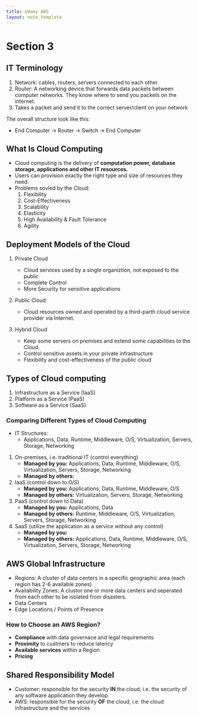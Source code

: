 ```yaml
---
title: Udemy AWS
layout: note_template
---
```


# Section 3

## IT Terminology

1. Network: cables, routers, servers connected to each other.
2. Router: A networking device that forwards data packets between computer networks. They know where to send you packets on the internet.
3. Takes a packet and send it to the correct server/client on your network

The overall structure look like this:

- End Computer -> Router -> Switch -> End Computer

## What Is Cloud Computing

- Cloud computing is the delivery of **computation power, database storage, applications and other IT resources.**
- Users can provision exactly the right type and size of resources they need.
- Problems sovled by the Cloud:
  1. Flexibility
  2. Cost-Effectiveness
  3. Scalability
  4. Elasticity
  5. High Availability & Fault Tolerance
  6. Agility

## Deployment Models of the Cloud

1. Private Cloud

   - Cloud services used by a single organiztion, not exposed to the public
   - Complete Control
   - More Security for sensitive applications

2. Public Cloud

   - Cloud resources owned and operated by a third-parth cloud service provider via Internet.

3. Hybrid Cloud
   - Keep some servers on premises and extend some capabilities to the Cloud.
   - Control sensitive assets in your private infrastructure
   - Flexibility and cost-effectiveness of the public cloud

## Types of Cloud computing

1. Infrastructure as a Service (IaaS)
2. Platform as a Service (PaaS)
3. Software as a Service (SaaS)

### Comparing Different Types of Cloud Computing

- IT Structures:
  - Applications, Data, Runtime, Middleware, O/S, Virtualization, Servers, Storage, Networking

1. On-premises, i.e. traditional IT (control everything)
   - **Managed by you:** Applications, Data, Runtime, Middleware, O/S, Virtualization, Servers, Storage, Networking
   - **Managed by others:**
2. IaaS (control down to O/S)
   - **Managed by you:** Applications, Data, Runtime, Middleware, O/S
   - **Managed by others:** Virtualization, Servers, Storage, Networking
3. PaaS (control down to Data)
   - **Managed by you:** Applications, Data
   - **Managed by others:** Runtime, Middleware, O/S, Virtualization, Servers, Storage, Networking
4. SaaS (utilize the application as a service without any control)
   - **Managed by you:**
   - **Managed by others:** Applications, Data, Runtime, Middleware, O/S, Virtualization, Servers, Storage, Networking

## AWS Global Infrastructure

- Regions: A cluster of data centers in a specific geographic area (each region has 2-6 available zones)
- Availability Zones: A clustor one or more data centers and seperated from each other to be isolated from disasters.
- Data Centers
- Edge Locations / Points of Presence

### How to Choose an AWS Region?

- **Compliance** with data governace and legal requirements
- **Proximity** to custmers to reduce latency
- **Available services** within a Region
- **Pricing**

## Shared Responsibility Model

- Customer: responsible for the security **IN** the cloud, i.e. the security of any software application they develop.
- AWS: responsible for the security **OF** the cloud, i.e. the cloud infrastructure and the services
